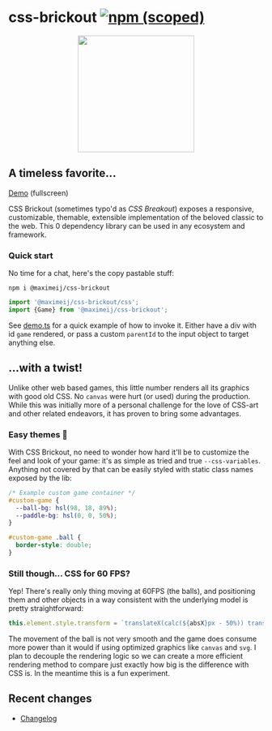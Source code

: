 # css-brickout [![npm (scoped)](https://img.shields.io/npm/v/@maximeij/css-brickout?color=green&label=npm%20package&logo=logo)](https://www.npmjs.com/package/@maximeij/css-brickout)


<p align="center">
  <img src="https://user-images.githubusercontent.com/5600516/233820243-b3b23fbf-7ee6-44fe-becd-d74f74b42d9a.png" height=230 align="center" />
</p>

## A timeless favorite...

[Demo](https://maximeij.dev/css-brickout/) (fullscreen)

CSS Brickout (sometimes typo'd as *CSS Breakout*) exposes a responsive, customizable, themable, extensible implementation of the beloved classic to the web. This 0 dependency library can be used in any ecosystem and framework.

### Quick start

No time for a chat, here's the copy pastable stuff:
```npm
npm i @maximeij/css-brickout
```

```typescript
import '@maximeij/css-brickout/css';
import {Game} from '@maximeij/css-brickout';
```

See [demo.ts](src/demo.ts) for a quick example of how to invoke it. Either have a div with id `game` rendered, or pass a custom `parentId` to the input object to target anything else.

## ...with a twist!
Unlike other web based games, this little number renders all its graphics with good old CSS. No `canvas` were hurt (or used) during the production. While this was initially more of a personal challenge for the love of CSS-art and other related endeavors, it has proven to bring some advantages.

### Easy themes 🎨
With CSS Brickout, no need to wonder how hard it'll be to customize the feel and look of your game: it's as simple as tried and true `--css-variables`. 
Anything not covered by that can be easily styled with static class names exposed by the lib:

```css
/* Example custom game container */
#custom-game {
  --ball-bg: hsl(98, 18, 89%);
  --paddle-bg: hsl(0, 0, 50%);
}

#custom-game .ball {
  border-style: double;
}
```

### Still though... CSS for 60 FPS?
Yep! There's really only thing moving at 60FPS (the balls), and positioning them and other objects in a way consistent with the underlying model is pretty straightforward:

```typescript
this.element.style.transform = `translateX(calc(${absX}px - 50%)) translateY(calc(${absY}px - 50%))`;
```

The movement of the ball is not very smooth and the game does consume more power than it would if using optimized graphics like `canvas` and `svg`. I plan to decouple the rendering logic so we can create a more efficient rendering method to compare just exactly how big is the difference with CSS is. In the meantime this is a fun experiment.


## Recent changes

- [Changelog](CHANGELOG.md)
